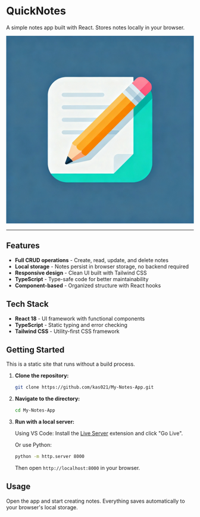 # QuickNotes
A simple notes app built with React. Stores notes locally in your browser.

![QuickNotes Icon](https://raw.githubusercontent.com/kas021/My-Notes-App/main/icon.png)

---

## Features
- **Full CRUD operations** - Create, read, update, and delete notes
- **Local storage** - Notes persist in browser storage, no backend required
- **Responsive design** - Clean UI built with Tailwind CSS
- **TypeScript** - Type-safe code for better maintainability
- **Component-based** - Organized structure with React hooks

## Tech Stack
- **React 18** - UI framework with functional components
- **TypeScript** - Static typing and error checking
- **Tailwind CSS** - Utility-first CSS framework

## Getting Started
This is a static site that runs without a build process.

1. **Clone the repository:**
   ```bash
   git clone https://github.com/kas021/My-Notes-App.git
   ```

2. **Navigate to the directory:**
   ```bash
   cd My-Notes-App
   ```

3. **Run with a local server:**
   
   Using VS Code: Install the [Live Server](https://marketplace.visualstudio.com/items?itemName=ritwickdey.LiveServer) extension and click "Go Live".
   
   Or use Python:
   ```bash
   python -m http.server 8000
   ```
   
   Then open `http://localhost:8000` in your browser.

## Usage
Open the app and start creating notes. Everything saves automatically to your browser's local storage.
